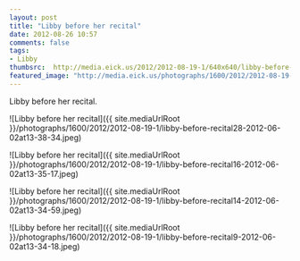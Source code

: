 ```yaml
---
layout: post
title: "Libby before her recital"
date: 2012-08-26 10:57
comments: false
tags: 
- Libby
thumbsrc:  http://media.eick.us/2012/2012-08-19-1/640x640/libby-before-recital16-2012-06-02at13-35-17.jpeg
featured_image: "http://media.eick.us/photographs/1600/2012/2012-08-19-1/libby-before-recital28-2012-06-02at13-38-34.jpeg"
---
```

Libby before her recital.

![Libby before her recital]({{ site.mediaUrlRoot }}/photographs/1600/2012/2012-08-19-1/libby-before-recital28-2012-06-02at13-38-34.jpeg)


![Libby before her recital]({{ site.mediaUrlRoot }}/photographs/1600/2012/2012-08-19-1/libby-before-recital16-2012-06-02at13-35-17.jpeg)


![Libby before her recital]({{ site.mediaUrlRoot }}/photographs/1600/2012/2012-08-19-1/libby-before-recital14-2012-06-02at13-34-59.jpeg)


![Libby before her recital]({{ site.mediaUrlRoot }}/photographs/1600/2012/2012-08-19-1/libby-before-recital9-2012-06-02at13-34-18.jpeg)




